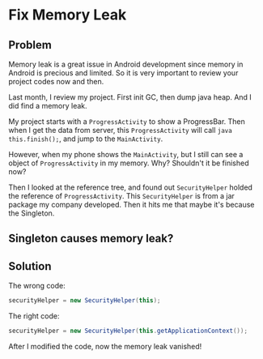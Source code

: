 # Fix Memory Leak


## Problem
Memory leak is a great issue in Android development since memory in Android is precious and limited. So it is very important to review your project codes now and then. 

Last month, I review my project. First init GC, then dump java heap. And I did find a memory leak.  

My project starts with a ```ProgressActivity``` to show a ProgressBar.  Then when I get the data from server, this ```ProgressActivity``` will call ```java this.finish();```, and jump to the ```MainActivity```. 

However, when my phone shows the ```MainActivity```, but I still can see a object of ```ProgressActivity``` in my memory. Why? Shouldn't it be finished now?

Then I looked at the reference tree, and found out ```SecurityHelper``` holded the reference of ```ProgressActivity```.   This  ```SecurityHelper``` is from a jar package my company developed. Then it hits me that maybe it's because the Singleton. 

## Singleton causes memory leak?



## Solution
The wrong code:

```java
securityHelper = new SecurityHelper(this);
```

The right code:

```java
securityHelper = new SecurityHelper(this.getApplicationContext());
```

After I modified the code, now the memory leak vanished!